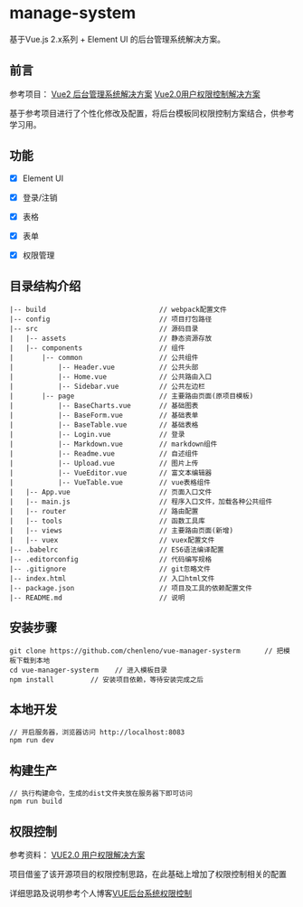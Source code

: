 # manage-system #
基于Vue.js 2.x系列 + Element UI 的后台管理系统解决方案。

## 前言 ##

参考项目：
[Vue2 后台管理系统解决方案](https://github.com/lin-xin/vue-manage-system)
[Vue2.0用户权限控制解决方案](https://refined-x.com/2017/11/28/Vue2.0%E7%94%A8%E6%88%B7%E6%9D%83%E9%99%90%E6%8E%A7%E5%88%B6%E8%A7%A3%E5%86%B3%E6%96%B9%E6%A1%88/)

基于参考项目进行了个性化修改及配置，将后台模板同权限控制方案结合，供参考学习用。

## 功能 ##
- [x] Element UI
- [x] 登录/注销
- [x] 表格
- [x] 表单
- [x] 权限管理


## 目录结构介绍 ##

	|-- build                            // webpack配置文件
	|-- config                           // 项目打包路径
	|-- src                              // 源码目录
	|   |-- assets                       // 静态资源存放
	|   |-- components                   // 组件
	|       |-- common                   // 公共组件
	|           |-- Header.vue           // 公共头部
	|           |-- Home.vue           	 // 公共路由入口
	|           |-- Sidebar.vue          // 公共左边栏
	|		|-- page                   	 // 主要路由页面(原项目模板)
	|           |-- BaseCharts.vue       // 基础图表
	|           |-- BaseForm.vue         // 基础表单
	|           |-- BaseTable.vue        // 基础表格
	|           |-- Login.vue          	 // 登录
	|           |-- Markdown.vue         // markdown组件
	|           |-- Readme.vue           // 自述组件
	|           |-- Upload.vue           // 图片上传
	|           |-- VueEditor.vue        // 富文本编辑器
	|           |-- VueTable.vue         // vue表格组件
	|   |-- App.vue                      // 页面入口文件
	|   |-- main.js                      // 程序入口文件，加载各种公共组件
	|   |-- router                       // 路由配置
	|   |-- tools                        // 函数工具库
	|   |-- views                        // 主要路由页面(新增)
	|   |-- vuex                         // vuex配置文件
	|-- .babelrc                         // ES6语法编译配置
	|-- .editorconfig                    // 代码编写规格
	|-- .gitignore                       // git忽略文件
	|-- index.html                       // 入口html文件
	|-- package.json                     // 项目及工具的依赖配置文件
	|-- README.md                        // 说明



## 安装步骤 ##

	git clone https://github.com/chenleno/vue-manager-systerm      // 把模板下载到本地
	cd vue-manager-systerm    // 进入模板目录
	npm install         // 安装项目依赖，等待安装完成之后

## 本地开发 ##

	// 开启服务器，浏览器访问 http://localhost:8083
	npm run dev

## 构建生产 ##

	// 执行构建命令，生成的dist文件夹放在服务器下即可访问
	npm run build

## 权限控制
参考资料：
[VUE2.0 用户权限解决方案](https://refined-x.com/2017/11/28/Vue2.0%E7%94%A8%E6%88%B7%E6%9D%83%E9%99%90%E6%8E%A7%E5%88%B6%E8%A7%A3%E5%86%B3%E6%96%B9%E6%A1%88/)

项目借鉴了该开源项目的权限控制思路，在此基础上增加了权限控制相关的配置

详细思路及说明参考个人博客[VUE后台系统权限控制](https://chenleno.github.io/2018/04/03/VUE%E5%90%8E%E5%8F%B0%E7%B3%BB%E7%BB%9F%E6%9D%83%E9%99%90%E6%8E%A7%E5%88%B6/#more)

